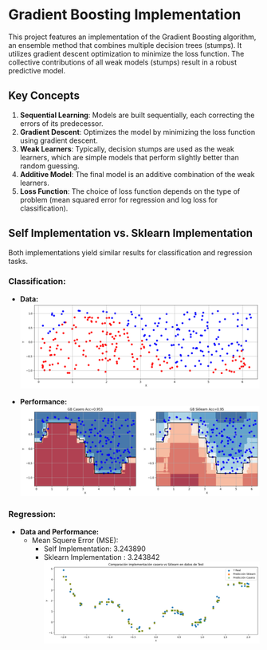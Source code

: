 # Gradient Boosting Implementation

This project features an implementation of the Gradient Boosting algorithm, an ensemble method that combines multiple decision trees (stumps). It utilizes gradient descent optimization to minimize the loss function. The collective contributions of all weak models (stumps) result in a robust predictive model.

## Key Concepts
1. **Sequential Learning**: Models are built sequentially, each correcting the errors of its predecessor.
2. **Gradient Descent**: Optimizes the model by minimizing the loss function using gradient descent.
3. **Weak Learners**: Typically, decision stumps are used as the weak learners, which are simple models that perform slightly better than random guessing.
4. **Additive Model**: The final model is an additive combination of the weak learners.
5. **Loss Function**: The choice of loss function depends on the type of problem (mean squared error for regression and log loss for classification).

## Self Implementation  vs. Sklearn Implementation
Both implementations yield similar results for classification and regression tasks.

### Classification:
- **Data:**  
  ![](GB_Comparison/output.png)

- **Performance:**  
  ![](GB_Comparison/output2.png)

### Regression:
- **Data and Performance:**
  - Mean Squere Error (MSE):
    - Self Implementation: 3.243890
    - Sklearn Implementation : 3.243842
  ![](GB_Comparison/output3.png)

